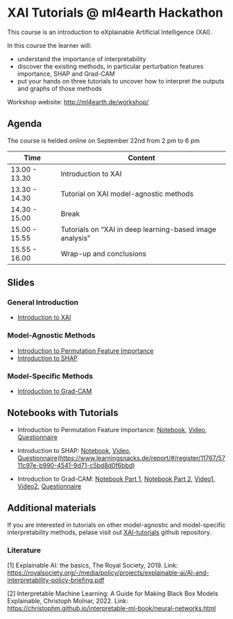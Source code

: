 # XAI Tutorials @ ml4earth Hackathon

This course is an introduction to eXplainable Artificial Intelligence (XAI).

In this course the learner will:

- understand the importance of interpretability
- discover the existing methods, in particular perturbation features importance, SHAP and Grad-CAM
- put your hands on three tutorials to uncover how to interpret the outputs and graphs of those methods

Workshop website: http://ml4earth.de/workshop/

## Agenda
The course is helded online on September 22nd from 2 pm to 6 pm

| Time          | Content |
| ------------- | -------- |
| 13.00 - 13.30 | Introduction to XAI |
| 13.30 - 14.30 | Tutorial on XAI model-agnostic methods |
| 14.30 - 15.00 | Break |
| 15.00 - 15.55 | Tutorials on “XAI in deep learning-based image analysis” |
| 15.55 - 16.00 | Wrap-up and conclusions |

## Slides

### General Introduction
- [Introduction to XAI](https://docs.google.com/presentation/d/1GOXOHEPFg_K9VVfZDAcfx8wy3UIsjLYNEJjQTe-38Rw/edit?usp=sharing)


### Model-Agnostic Methods
- [Introduction to Permutation Feature Importance](https://docs.google.com/presentation/d/1AbmzTS4RU2MOhSl231rPKDt432_SX4i7YvZY4apNZJU/edit#slide=id.g138313838d0_1_828)
- [Introduction to SHAP](https://docs.google.com/presentation/d/1JGat4jwQd54jExmQiXmDvLSpgHvOC6fZAmWRwL-Cl18/edit#slide=id.g138313838d0_8_676)


### Model-Specific Methods

- [Introduction to Grad-CAM](https://docs.google.com/presentation/d/1vd_HfkBD4FokoAM2el4T1rXWnD7_0FAEvxk4HgiYjXs/edit#slide=id.g13d689e73d4_0_285)


## Notebooks with Tutorials

- Introduction to Permutation Feature Importance: [Notebook](https://github.com/HelmholtzAI-Consultants-Munich/XAI-Tutorials/blob/ml4earth-Hackathon/xai-model-agnostic/tutorial_permutation_FI.ipynb), [Video](https://vimeo.com/745319412/1e5bd15ff7), [Questionnaire](https://www.learningsnacks.de/report/#/register/11766/850f448a-a2cd-48ba-9a0a-2d4040e6868e)

- Introduction to SHAP: [Notebook](https://github.com/HelmholtzAI-Consultants-Munich/XAI-Tutorials/blob/ml4earth-Hackathon/xai-model-agnostic/tutorial_SHAP.ipynb), [Video](https://vimeo.com/745352008/3168320cef), [Questionnaire](https://www.learningsnacks.de/report/#/register/11766/850f448a-a2cd-48ba-9a0a-2d4040e6868e)(https://www.learningsnacks.de/report/#/register/11767/5711c97e-b990-4541-9d71-c5bd8d0f6bbd)

- Introduction to Grad-CAM: [Notebook Part 1](https://github.com/HelmholtzAI-Consultants-Munich/XAI-Tutorials/blob/ml4earth-Hackathon/xai-model-specific/Grad-CAM/part1.ipynb), [Notebook Part 2](https://github.com/HelmholtzAI-Consultants-Munich/XAI-Tutorials/blob/ml4earth-Hackathon/xai-model-specific/Grad-CAM/part2.ipynb), [Video1](https://vimeo.com/745320494/0b8be077b3), [Video2](https://vimeo.com/745319946/fcd327fc80), [Questionnaire](https://www.learningsnacks.de/report/#/register/11758/2bdd9bcd-76d5-4790-8941-8062a4818592)


## Additional materials

If you are interested in tutorials on other model-agnostic and model-specific interpretability methods, pelase visit out [XAI-tutorials](https://github.com/HelmholtzAI-Consultants-Munich/XAI-Tutorials) github repository.

### Literature

[1] Explainable AI: the basics, The Royal Society, 2019. Link: https://royalsociety.org/-/media/policy/projects/explainable-ai/AI-and-interpretability-policy-briefing.pdf

[2] Interpretable Machine Learning: A Guide for Making Black Box Models Explainable, Christoph Molnar, 2022. Link: https://christophm.github.io/interpretable-ml-book/neural-networks.html
